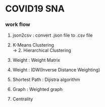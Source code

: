 # COVID19 SNA

### work flow  


1. json2csv : convert .json file to .csv file

2. K-Means Clustering    
-> 2. Hierarchical Clustering

3. Weight : Weight Matrix

4. Weight : IDW(Inverse Distance Weighting)

5. Shortest Path : Dijistra algorithm

6. Graph : Weighted graph

7. Centrality
